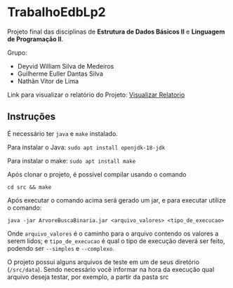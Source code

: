 # TrabalhoEdbLp2

Projeto final das disciplinas de <strong>Estrutura de Dados Básicos II</strong> e <strong>Linguagem de Programação II</strong>.

Grupo:
<ul>
  <li>Deyvid William Silva de Medeiros</li>
  <li>Guilherme Euller Dantas Silva</li>
  <li>Nathãn Vitor de Lima</li>
</ul>
  
Link para visualizar o relatório do Projeto: [Visualizar Relatorio](relatorio-final.pdf)

## Instruções

É necessário ter `java` e `make` instalado.

Para instalar o Java: `sudo apt install openjdk-18-jdk`

Para instalar o make: `sudo apt install make`

Após clonar o projeto, é possível compilar usando o comando

```shell
cd src && make
```

Após executar o comando acima será gerado um jar, e para executar utilize o comando:

```shell
java -jar ArvoreBuscaBinaria.jar <arquivo_valores> <tipo_de_execucao>
```

Onde `arquivo_valores` é o caminho para o arquivo contendo os valores a serem lidos; e `tipo_de_execucao` é qual o tipo de execução deverá ser feito, podendo ser `--simples` e `--complexo`.

O projeto possui alguns arquivos de teste em um de seus diretório (`/src/data`). Sendo necessário você informar na hora da execução qual arquivo deseja testar, por exemplo, a partir da pasta src



